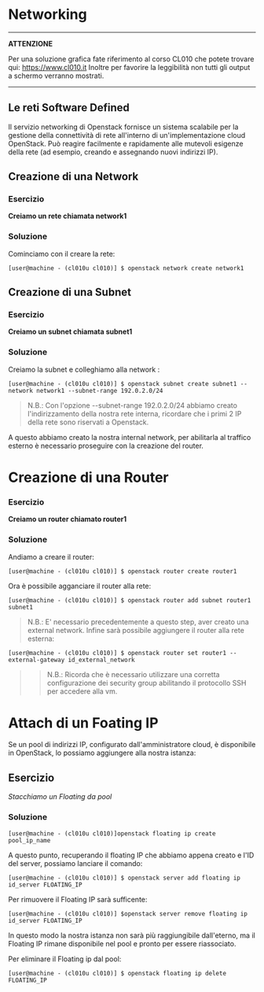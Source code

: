 # Networking

---
**ATTENZIONE**

Per una soluzione grafica fate riferimento al corso CL010 che potete trovare qui: https://www.cl010.it
Inoltre per favorire la leggibilità non tutti gli output a schermo verranno mostrati.

---

## Le reti Software Defined

Il servizio networking di Openstack fornisce un sistema scalabile per la gestione della connettività di rete all'interno di un'implementazione cloud OpenStack. Può reagire facilmente e rapidamente alle mutevoli esigenze della rete (ad esempio, creando e assegnando nuovi indirizzi IP). 

## Creazione di una Network

### Esercizio
**Creiamo un rete chiamata network1**
### Soluzione
Cominciamo con il creare la rete:

```console
[user@machine - (cl010u cl010)] $ openstack network create network1
```

## Creazione di una Subnet

### Esercizio
**Creiamo un subnet chiamata subnet1**
### Soluzione
Creiamo la subnet e colleghiamo alla network :
```console
[user@machine - (cl010u cl010)] $ openstack subnet create subnet1 --network network1 --subnet-range 192.0.2.0/24
```
> N.B.: Con l'opzione --subnet-range 192.0.2.0/24 abbiamo creato l'indirizzamento della nostra rete interna, ricordare che i primi 2 IP della rete sono riservati a Openstack.

A questo abbiamo creato la nostra internal network, per abilitarla al traffico esterno è necessario proseguire con la creazione del router.

# Creazione di una Router

### Esercizio
**Creiamo un router chiamato router1**
### Soluzione
Andiamo a creare il router:
```console
[user@machine - (cl010u cl010)] $ openstack router create router1
```
Ora è possibile agganciare il router alla rete:

```console
[user@machine - (cl010u cl010)] $ openstack router add subnet router1 subnet1
```
> N.B.: E' necessario precedentemente a questo step, aver creato una external network. 
Infine sarà possibile aggiungere il router alla rete esterna:
```console
[user@machine - (cl010u cl010)] $ openstack router set router1 --external-gateway id_external_network
``` 
> > N.B.: Ricorda che è necessario utilizzare una corretta configurazione dei security group abilitando il protocollo SSH per accedere alla vm.

# Attach di un Foating IP 
Se un pool di indirizzi IP, configurato dall'amministratore cloud, è disponibile in OpenStack, lo possiamo aggiungere alla nostra istanza:

## Esercizio
**Stacchiamo un Floating* da pool*
### Soluzione

```console
[user@machine - (cl010u cl010)]openstack floating ip create pool_ip_name
```
A questo punto, recuperando il floating IP che abbiamo appena creato e l'ID del server, possiamo lanciare il comando:

```console
[user@machine - (cl010u cl010)] $ openstack server add floating ip id_server FLOATING_IP
```
Per rimuovere il Floating IP sarà sufficente:

 ```console
[user@machine - (cl010u cl010)] $openstack server remove floating ip id_server FLOATING_IP
```
In questo modo la nostra istanza non sarà più raggiungibile dall'eterno, ma il Floating IP rimane disponibile nel pool e pronto per essere riassociato.

Per eliminare il Floating ip dal pool:

```console
[user@machine - (cl010u cl010)] $ openstack floating ip delete FLOATING_IP
```



